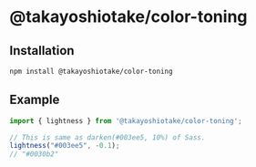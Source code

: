 # @takayoshiotake/color-toning

## Installation

```sh
npm install @takayoshiotake/color-toning
```

## Example

```js
import { lightness } from '@takayoshiotake/color-toning';

// This is same as darken(#003ee5, 10%) of Sass.
lightness("#003ee5", -0.1);
// "#0030b2"
```
